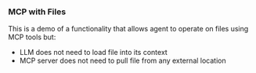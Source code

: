 ### MCP with Files

This is a demo of a functionality that allows agent to operate on files using MCP tools but:
- LLM does not need to load file into its context  
- MCP server does not need to pull file from any external location
